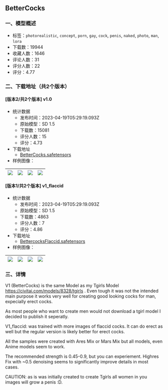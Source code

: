 ## BetterCocks
### 一、模型概述

- 标签：`photorealistic`, `concept`, `porn`, `gay`, `cock`, `penis`, `naked`, `photo`, `man`, `lora`
- 下载数：19944
- 收藏人数：1646
- 评论人数：31
- 评分人数：22
- 评分：4.77

### 二、下载地址（共2个版本）

#### [版本2/共2个版本] v1.0

- 统计数据
  - 发布时间：2023-04-19T05:29:19.093Z
  - 原始模型：SD 1.5
  - 下载数：15081
  - 评分人数：15
  - 评分：4.73
- 下载地址
  - [BetterCocks.safetensors](https://civitai.com/api/download/models/39203)
- 样例图像：

| <img src="https://image.civitai.com/xG1nkqKTMzGDvpLrqFT7WA/d40973a0-0a11-4607-7da5-d141c2284c00/width=450/434032.jpeg" /> | <img src="https://image.civitai.com/xG1nkqKTMzGDvpLrqFT7WA/7f2b39af-804e-451f-ecb0-c4c40eee9200/width=450/434400.jpeg" /> | <img src="https://image.civitai.com/xG1nkqKTMzGDvpLrqFT7WA/dce81988-ff1b-4fcf-0dcc-1294c025cf00/width=450/434019.jpeg" /> | <img src="https://image.civitai.com/xG1nkqKTMzGDvpLrqFT7WA/01d1dccc-2014-4422-d907-e1367cb0f200/width=450/434018.jpeg" /> |
| ---- | ---- | ---- | ---- |

#### [版本1/共2个版本] v1_flaccid

- 统计数据
  - 发布时间：2023-04-19T05:29:19.093Z
  - 原始模型：SD 1.5
  - 下载数：4863
  - 评分人数：7
  - 评分：4.86
- 下载地址
  - [BettercocksFlaccid.safetensors](https://civitai.com/api/download/models/42043)
- 样例图像：

| <img src="https://image.civitai.com/xG1nkqKTMzGDvpLrqFT7WA/8c9d202a-d586-4476-8ba2-8e7823be8200/width=450/461965.jpeg" /> | <img src="https://image.civitai.com/xG1nkqKTMzGDvpLrqFT7WA/037b9bcc-f228-47f4-a9a9-12cb776c7900/width=450/461916.jpeg" /> | <img src="https://image.civitai.com/xG1nkqKTMzGDvpLrqFT7WA/8eb83cd5-2f8d-4339-8c54-56c395871d00/width=450/461811.jpeg" /> | <img src="https://image.civitai.com/xG1nkqKTMzGDvpLrqFT7WA/59a9a383-3c43-429d-4519-ad3ec2bb3e00/width=450/461803.jpeg" /> |
| ---- | ---- | ---- | ---- |


### 三、详情
<p>V1 (BetterCocks) is the same Model as my Tgirls Model <a target="_blank" rel="ugc" href="https://civitai.com/models/8328/tgirls">https://civitai.com/models/8328/tgirls</a> . Even tough it was not the intended main purpose it works very well for creating good looking cocks for man, expecially erect cocks.</p><p>As most people who want to create men would not download a tgirl model I decided to publish it seperatly.</p><p></p><p>V1_flaccid: was trained with more images of flaccid cocks. It can do erect as well but the regular version is likely better for erect cocks.</p><p></p><p>All the samples were created with Ares Mix or Mars Mix but all models, even Anime models seem to work.</p><p></p><p>The recommended strength is 0.45-0.9, but you can experiement. Highres Fix with ~0.5 denoising seems to significantly improve details in most cases.</p><p></p><p>CAUTION: as is was initially created to create Tgirls all women in you images will grow a penis :D.</p>